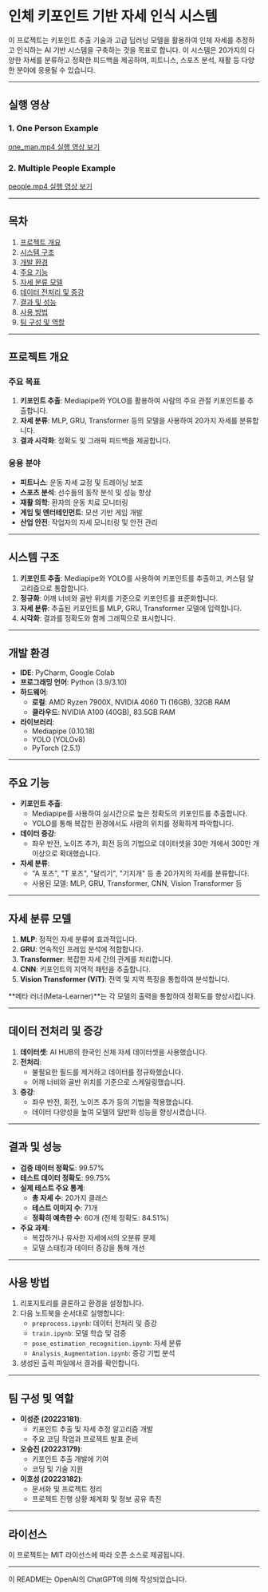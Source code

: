 # 인체 키포인트 기반 자세 인식 시스템

이 프로젝트는 키포인트 추출 기술과 고급 딥러닝 모델을 활용하여 인체 자세를 추정하고 인식하는 AI 기반 시스템을 구축하는 것을 목표로 합니다. 이 시스템은 20가지의 다양한 자세를 분류하고 정확한 피드백을 제공하며, 피트니스, 스포츠 분석, 재활 등 다양한 분야에 응용될 수 있습니다.

---

## 실행 영상

### 1. One Person Example
[one_man.mp4 실행 영상 보기](result_video/one_man.mp4)

### 2. Multiple People Example
[people.mp4 실행 영상 보기](result_video/people.mp4)

---

## 목차
1. [프로젝트 개요](#프로젝트-개요)
2. [시스템 구조](#시스템-구조)
3. [개발 환경](#개발-환경)
4. [주요 기능](#주요-기능)
5. [자세 분류 모델](#자세-분류-모델)
6. [데이터 전처리 및 증강](#데이터-전처리-및-증강)
7. [결과 및 성능](#결과-및-성능)
8. [사용 방법](#사용-방법)
9. [팀 구성 및 역할](#팀-구성-및-역할)

---

## 프로젝트 개요
### 주요 목표
1. **키포인트 추출**: Mediapipe와 YOLO를 활용하여 사람의 주요 관절 키포인트를 추출합니다.
2. **자세 분류**: MLP, GRU, Transformer 등의 모델을 사용하여 20가지 자세를 분류합니다.
3. **결과 시각화**: 정확도 및 그래픽 피드백을 제공합니다.

### 응용 분야
- **피트니스**: 운동 자세 교정 및 트레이닝 보조
- **스포츠 분석**: 선수들의 동작 분석 및 성능 향상
- **재활 의학**: 환자의 운동 치료 모니터링
- **게임 및 엔터테인먼트**: 모션 기반 게임 개발
- **산업 안전**: 작업자의 자세 모니터링 및 안전 관리

---

## 시스템 구조
1. **키포인트 추출**: Mediapipe와 YOLO를 사용하여 키포인트를 추출하고, 커스텀 알고리즘으로 통합합니다.
2. **정규화**: 어깨 너비와 골반 위치를 기준으로 키포인트를 표준화합니다.
3. **자세 분류**: 추출된 키포인트를 MLP, GRU, Transformer 모델에 입력합니다.
4. **시각화**: 결과를 정확도와 함께 그래픽으로 표시합니다.

---

## 개발 환경
- **IDE**: PyCharm, Google Colab
- **프로그래밍 언어**: Python (3.9/3.10)
- **하드웨어**:
  - **로컬**: AMD Ryzen 7900X, NVIDIA 4060 Ti (16GB), 32GB RAM
  - **클라우드**: NVIDIA A100 (40GB), 83.5GB RAM
- **라이브러리**:
  - Mediapipe (0.10.18)
  - YOLO (YOLOv8)
  - PyTorch (2.5.1)

---

## 주요 기능
- **키포인트 추출**:
  - Mediapipe를 사용하여 실시간으로 높은 정확도의 키포인트를 추출합니다.
  - YOLO를 통해 복잡한 환경에서도 사람의 위치를 정확하게 파악합니다.
- **데이터 증강**:
  - 좌우 반전, 노이즈 추가, 회전 등의 기법으로 데이터셋을 30만 개에서 300만 개 이상으로 확대했습니다.
- **자세 분류**:
  - "A 포즈", "T 포즈", "달리기", "기지개" 등 총 20가지의 자세를 분류합니다.
  - 사용된 모델: MLP, GRU, Transformer, CNN, Vision Transformer 등

---

## 자세 분류 모델
1. **MLP**: 정적인 자세 분류에 효과적입니다.
2. **GRU**: 연속적인 프레임 분석에 적합합니다.
3. **Transformer**: 복잡한 자세 간의 관계를 처리합니다.
4. **CNN**: 키포인트의 지역적 패턴을 추출합니다.
5. **Vision Transformer (ViT)**: 전역 및 지역 특징을 통합하여 분석합니다.

**메타 러너(Meta-Learner)**는 각 모델의 출력을 통합하여 정확도를 향상시킵니다.

---

## 데이터 전처리 및 증강
1. **데이터셋**: AI HUB의 한국인 신체 자세 데이터셋을 사용했습니다.
2. **전처리**:
   - 불필요한 필드를 제거하고 데이터를 정규화했습니다.
   - 어깨 너비와 골반 위치를 기준으로 스케일링했습니다.
3. **증강**:
   - 좌우 반전, 회전, 노이즈 추가 등의 기법을 적용했습니다.
   - 데이터 다양성을 높여 모델의 일반화 성능을 향상시켰습니다.

---

## 결과 및 성능
- **검증 데이터 정확도**: 99.57%
- **테스트 데이터 정확도**: 99.75%
- **실제 테스트 주요 통계**:
  - **총 자세 수**: 20가지 클래스
  - **테스트 이미지 수**: 71개
  - **정확히 예측한 수**: 60개 (전체 정확도: 84.51%)
- **주요 과제**:
  - 복잡하거나 유사한 자세에서의 오분류 문제
  - 모델 스태킹과 데이터 증강을 통해 개선

---

## 사용 방법
1. 리포지토리를 클론하고 환경을 설정합니다.
2. 다음 노트북을 순서대로 실행합니다:
   - `preprocess.ipynb`: 데이터 전처리 및 증강
   - `train.ipynb`: 모델 학습 및 검증
   - `pose_estimation_recognition.ipynb`: 자세 분류
   - `Analysis_Augmentation.ipynb`: 증강 기법 분석
3. 생성된 출력 파일에서 결과를 확인합니다.

---

## 팀 구성 및 역할
- **이성준 (20223181)**:
  - 키포인트 추출 및 자세 추정 알고리즘 개발
  - 주요 코딩 작업과 프로젝트 발표 준비
- **오승진 (20223179)**:
  - 키포인트 추출 개발에 기여
  - 코딩 및 기술 지원
- **이호성 (20223182)**:
  - 문서화 및 프로젝트 정리
  - 프로젝트 진행 상황 체계화 및 정보 공유 촉진

---

## 라이선스
이 프로젝트는 MIT 라이선스에 따라 오픈 소스로 제공됩니다.

---

이 README는 OpenAI의 ChatGPT에 의해 작성되었습니다.
